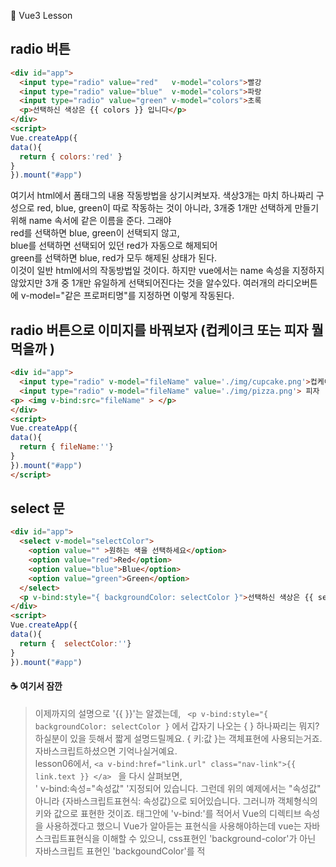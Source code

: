 :cactus: Vue3 Lesson 

## radio 버튼

```html
<div id="app">
  <input type="radio" value="red"   v-model="colors">빨강
  <input type="radio" value="blue"  v-model="colors">파랑
  <input type="radio" value="green" v-model="colors">초록
  <p>선택하신 색상은 {{ colors }} 입니다</p>
</div>
<script>
Vue.createApp({
data(){
  return { colors:'red' }
}
}).mount("#app")
```   
여기서 html에서 폼태그의 내용 작동방법을 상기시켜보자. 색상3개는 마치 하나짜리 구성으로 red, blue, green이 따로 작동하는 것이 아니라, 3개중 1개만 선택하게 만들기위해 name 속서에 같은 이름을 준다. 그래야    
red를 선택하면 blue, green이 선택되지 않고,   
blue를 선택하면 선택되어 있던 red가 자동으로 해제되어  
green를 선택하면 blue, red가 모두 해제된 상태가 된다.   
이것이 일반 html에서의 작동방법일 것이다. 하지만 vue에서는 name 속성을 지정하지 않았지만 3개 중 1개만 유일하게 선택되어진다는 것을 알수있다. 여러개의 라디오버튼에 v-model="같은 프로퍼티명"를 지정하면 이렇게 작동된다.  

## radio 버튼으로 이미지를 바꿔보자 (컵케이크 또는 피자 뭘 먹을까 )
```html
<div id="app">
  <input type="radio" v-model="fileName" value='./img/cupcake.png'>컵케이크
  <input type="radio" v-model="fileName" value='./img/pizza.png'> 피자 
<p> <img v-bind:src="fileName" > </p>
</div>
<script>
Vue.createApp({
data(){
  return { fileName:''}
}
}).mount("#app")
</script>
```

## select 문
```html
<div id="app">
  <select v-model="selectColor">
    <option value="" >원하는 색을 선택하세요</option>
    <option value="red">Red</option>
    <option value="blue">Blue</option>
    <option value="green">Green</option>
  </select>
  <p v-bind:style="{ backgroundColor: selectColor }">선택하신 색상은 {{ selectColor}}입니다</p>
</div>
<script>
Vue.createApp({
data(){
  return {  selectColor:''}
}
}).mount("#app")
```

#### :coffee: 여기서 잠깐
> 이제까지의 설명으로 '{{ }}'는 알겠는데, ``` <p v-bind:style="{ backgroundColor: selectColor }``` 에서 갑자기 나오는 { } 하나짜리는 뭐지? 하실분이 있을 듯해서 짧게 설명드릴께요. { 키:값 }는 객체표현에 사용되는거죠. 자바스크립트하셨으면 기억나실거예요.  
lesson06에서, 
  ``` <a v-bind:href="link.url" class="nav-link">{{ link.text }} </a>  ``` 을 다시 살펴보면,    
  ' v-bind:속성="속성값" '지정되어 있습니다. 그런데 위의 예제에서는 "속성값" 아니라 {자바스크립트표현식: 속성값}으로 되어있습니다. 그러니까 객체형식의 키와 값으로 표현한 것이죠. 태그안에 'v-bind:'를 적어서 Vue의 디렉티브 속성을 사용하겠다고 했으니 Vue가 알아듣는 표현식을 사용해야하는데 vue는 자바스크립트표현식을 이해할 수 있으니, css표현인 'background-color'가 아닌 자바스크립트 표현인 'backgoundColor'를 적
